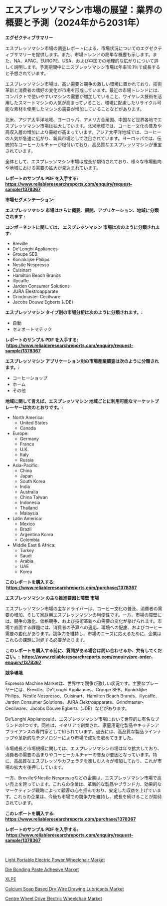 <p><h1>エスプレッソマシン市場の展望：業界の概要と予測（2024年から2031年）</h1></p><p><strong>エグゼクティブサマリー</strong></p>
<p><p>エスプレッソマシン市場の調査レポートによる、市場状況についてのエグゼクティブサマリーを提供します。また、市場トレンドの簡単な概要も示します。また、NA、APAC、EUROPE、USA、および中国での地理的な広がりについて詳しく説明します。予測期間中にエスプレッソマシン市場は年率10.1％で成長すると予想されています。</p><p>エスプレッソマシン市場は、高い需要と競争の激しい環境に置かれており、技術革新と消費者の嗜好の変化が市場を形成しています。最近の市場トレンドには、コンパクトで使いやすいマシンの需要が増加していること、ワイヤレス技術を活用したスマートマシンの人気が高まっていること、環境に配慮したリサイクル可能な素材を使用したマシンの需要が増加していることなどがあります。</p><p>北米、アジア太平洋地域、ヨーロッパ、アメリカ合衆国、中国など世界各地でエスプレッソマシン市場は拡大しています。北米地域では、コーヒー文化の普及や高収入層の増加により需給が高まっています。アジア太平洋地域では、コーヒーの人気が急速に広がり、新興市場として注目されています。ヨーロッパでは、伝統的なコーヒーカルチャーが根付いており、高品質なエスプレッソマシンが重宝されています。</p><p>全体として、エスプレッソマシン市場は成長が期待されており、様々な市場動向や地域における需要の拡大が見込まれています。</p></p>
<p><strong>レポートのサンプル PDF を入手する: <a href="https://www.reliableresearchreports.com/enquiry/request-sample/1378367">https://www.reliableresearchreports.com/enquiry/request-sample/1378367</a></strong></p>
<p><strong>市場セグメンテーション:</strong></p>
<p><strong> エスプレッソマシン 市場はさらに概要、展開、アプリケーション、地域に分類されます :</strong></p>
<p><strong>コンポーネントに関しては、 エスプレッソマシン 市場は次のように分類されます: &nbsp;</strong></p>
<p><ul><li>Breville</li><li>De'Longhi Appliances</li><li>Groupe SEB</li><li>Koninklijke Philips</li><li>Nestle Nespresso</li><li>Cuisinart</li><li>Hamilton Beach Brands</li><li>illycaffe</li><li>Jarden Consumer Solutions</li><li>JURA Elektroapparate</li><li>Grindmaster-Cecilware</li><li>Jacobs Douwe Egberts (JDE)</li></ul></p>
<p><strong> エスプレッソマシン タイプ別の市場分析は次のように分類されます。:</strong></p>
<p><ul><li>自動</li><li>セミオートマチック</li></ul></p>
<p><strong>レポートのサンプル PDF を入手する: &nbsp;<a href="https://www.reliableresearchreports.com/enquiry/request-sample/1378367">https://www.reliableresearchreports.com/enquiry/request-sample/1378367</a></strong></p>
<p><strong> エスプレッソマシン アプリケーション別の市場産業調査は次のように分類されます。:</strong></p>
<p><ul><li>コーヒーショップ</li><li>ホーム</li><li>その他</li></ul></p>
<p><strong>地域に関して言えば、エスプレッソマシン 地域ごとに利用可能なマーケットプレーヤーは次のとおりです。:</strong></p>
<p><ul>
    <li>
        North America:
        <ul>
            <li>United States</li>
            <li>Canada</li>
        </ul>
    </li>
    <li>
        Europe:
        <ul>
            <li>Germany</li>
            <li>France</li>
            <li>U.K.</li>
            <li>Italy</li>
            <li>Russia</li>
        </ul>
    </li>
    <li>
        Asia-Pacific:
        <ul>
            <li>China</li>
            <li>Japan</li>
            <li>South Korea</li>
            <li>India</li>
            <li>Australia</li>
            <li>China Taiwan</li>
            <li>Indonesia</li>
            <li>Thailand</li>
            <li>Malaysia</li>
        </ul>
    </li>
    <li>
        Latin America:
        <ul>
            <li>Mexico</li>
            <li>Brazil</li>
            <li>Argentina Korea</li>
            <li>Colombia</li>
        </ul>
    </li>
    <li>
        Middle East & Africa:
        <ul>
            <li>Turkey</li>
            <li>Saudi</li>
            <li>Arabia</li>
            <li>UAE</li>
            <li>Korea</li>
        </ul>
    </li>
    </ul></p>
<p><strong>このレポートを購入する: &nbsp;<a href="https://www.reliableresearchreports.com/purchase/1378367">https://www.reliableresearchreports.com/purchase/1378367</a></strong></p>
<p><strong>エスプレッソマシン の主な推進要因と障壁 市場</strong></p>
<p><p>エスプレッソマシン市場の主なドライバーは、コーヒー文化の普及、消費者の需要の増加、そして家庭用エスプレッソマシンの利便性です。一方、市場の障壁には、競争の激化、価格競争、および技術革新への需要の変化が挙げられます。市場で直面する課題には、消費者の予算への適応、環境への配慮、およびコーヒー需要の変化があります。競争力を維持し、市場のニーズに応えるために、企業はこれらの課題に対処する必要があります。</p></p>
<p><strong>このレポートを購入する前に、質問がある場合は問い合わせるか、共有してください。:&nbsp; <a href="https://www.reliableresearchreports.com/enquiry/pre-order-enquiry/1378367">https://www.reliableresearchreports.com/enquiry/pre-order-enquiry/1378367</a></strong></p>
<p><strong>競争環境</strong></p>
<p><p>Espresso Machine Marketは、世界中で競争が激しい状況です。主要なプレーヤーには、Breville、De'Longhi Appliances、Groupe SEB、Koninklijke Philips、Nestle Nespresso、Cuisinart、Hamilton Beach Brands、illycaffe、Jarden Consumer Solutions、JURA Elektroapparate、Grindmaster-Cecilware、Jacobs Douwe Egberts（JDE）などがあります。</p><p>De'Longhi Appliancesは、エスプレッソマシン市場において世界的に有名なブランドの1つです。同社は、イタリアで創業され、家庭用電化製品やキッチンアプライアンスの専門家として知られています。過去には、高品質な製品ラインナップや革新的なテクノロジーにより市場で成功を収めてきました。</p><p>市場成長と市場規模に関しては、エスプレッソマシン市場は年々拡大しており、消費者の需要の高まりやコーヒーカルチャーの普及が要因となっています。特に、高品質なエスプレッソやカフェラテを楽しむ人々が増加しており、これが市場の拡大を後押ししています。</p><p>一方、BrevilleやNestle Nespressoなどの企業は、エスプレッソマシン市場で高い売上を誇っています。これらの企業は、革新的な製品やブランド力、効果的なマーケティング戦略によって顧客の心を掴んでおり、安定した収益を上げています。これらの企業は、今後も市場での競争力を維持し、成長を続けることが期待されています。</p></p>
<p><strong>このレポートを購入する: &nbsp; <a href="https://www.reliableresearchreports.com/purchase/1378367">https://www.reliableresearchreports.com/purchase/1378367</a></strong></p>
<p><strong>レポートのサンプル PDF を入手する: &nbsp;<a href="https://www.reliableresearchreports.com/enquiry/request-sample/1378367">https://www.reliableresearchreports.com/enquiry/request-sample/1378367</a></strong><strong></strong></p>
<p>&nbsp;</p>
<p><p><a href="https://issuu.com/reportprime-2/docs/light-portable-electric-power-wheelchair-market-si">Light Portable Electric Power Wheelchair Market</a></p><p><a href="https://github.com/mauripalmi/Market-Research-Report-List-2/blob/main/die-bonding-paste-adhesive-market.md">Die Bonding Paste Adhesive Market</a></p><p><a href="https://github.com/lzrvbyqzftro57/Market-Research-Report-List-1/blob/main/7105022172.md">XLPE</a></p><p><a href="https://github.com/gulaimolin/Market-Research-Report-List-3/blob/main/calcium-soap-based-dry-wire-drawing-lubricants-market.md">Calcium Soap Based Dry Wire Drawing Lubricants Market</a></p><p><a href="https://issuu.com/reportprime-2/docs/centre-wheel-drive-electric-wheelchair-market-size">Centre Wheel Drive Electric Wheelchair Market</a></p></p>